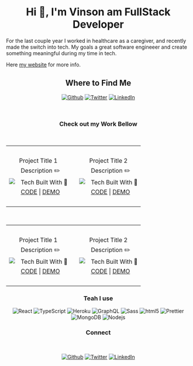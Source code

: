 <h1 align="center">Hi 👋, I'm Vinson am FullStack Developer </h1>
<!-- <h2> ADD BANNER HERE> -->
<p>
 For the last couple year I worked in healthcare as a caregiver, and recently made the switch into tech. My goals a great software engineeer and create something meaningful during my time in tech. 
</p>
<p>
 Here <a href="vinsondev.com">my website</a> for more info.
</p>

<h2 align="center">Where to Find Me</h2>

<p align="center">
  <a href="https://github.com/vinson-han" target="_blank"><img alt="Github" src="https://img.shields.io/badge/GitHub-%2312100E.svg?&style=for-the-badge&logo=Github&logoColor=white" /></a>
  <a href="https://twitter.com/Vinson__Han" target="_blank"><img alt="Twitter" src="https://img.shields.io/badge/twitter-%231DA1F2.svg?&style=for-the-badge&logo=twitter&logoColor=white" /></a>
  <a href="https://www.linkedin.com/in/vinson-han" target="_blank"><img alt="LinkedIn" src="https://img.shields.io/badge/linkedin-%230077B5.svg?&style=for-the-badge&logo=linkedin&logoColor=white" /></a>
</p>


</br>
<h3 align="center">Check out my Work Bellow</h3>


<table>
  <th colspan="8" align="center">
  &nbsp
  </th>
 </br>
 <tr>
  <td align="center" colspan="4">Project Title 1</td>
  <td rowspan="4"></td>
  <td align="center" colspan="4">Project Title 2</td>
 </tr>
  <tr>
<!--    Project 1 -->
   <td  colspan="3" rowspan="3"> <img src="https://source.unsplash.com/random/500x500"></td>
   <td>Description ✏️</td>
  <!--    Project 2 -->
   <td col span="3" rowspan="3"> <img src="https://source.unsplash.com/random/500x500"></td>
   <td>Description ✏️</td>
  </tr>
  <tr>
   <!--    Project 1 -->
   <td>Tech Built With 🦾</td>
   <!--    Project 2 -->
   <td>Tech Built With 🦾</td>
  </tr>
  <tr>
   <!--    Project 1 -->
   <td> <a href="https://github.com/vinson-han/vinson-han.github.io">CODE</a> |
      <a href="#">DEMO</a></td>
   <!--    Project 2 -->
   <td> <a href="https://github.com/vinson-han/vinson-han.github.io">CODE</a> |
      <a href="#">DEMO</a></td>
  </tr>
  <tr>
   <td colspan="8">
    &nbsp
   </td>
  </tr>
</table>

<!--Second Table -->
<table>
  <th colspan="8" align="center">
  &nbsp
  </th>
 </br>
 <tr>
  <td align="center" colspan="4">Project Title 1</td>
  <td rowspan="4"></td>
  <td align="center" colspan="4">Project Title 2</td>
 </tr>
  <tr>
<!--    Project 1 -->
   <td  colspan="3" rowspan="3"> <img src="https://source.unsplash.com/random/500x500"></td>
   <td>Description ✏️</td>
  <!--    Project 2 -->
   <td col span="3" rowspan="3"> <img src="https://source.unsplash.com/random/500x500"></td>
   <td>Description ✏️</td>
  </tr>
  <tr>
   <!--    Project 1 -->
   <td>Tech Built With 🦾</td>
   <!--    Project 2 -->
   <td>Tech Built With 🦾</td>
  </tr>
  <tr>
   <!--    Project 1 -->
   <td> <a href="https://github.com/vinson-han/vinson-han.github.io">CODE</a> |
      <a href="#">DEMO</a></td>
   <!--    Project 2 -->
   <td> <a href="https://github.com/vinson-han/vinson-han.github.io">CODE</a> |
      <a href="#">DEMO</a></td>
  </tr>
  <tr>
   <td colspan="8">
    &nbsp
   </td>
  </tr>
</table>




<!--
<table  align="">
  <tr>
    <th colspan="4">Projects 🎁</th>
  </tr>
   <tr>
    <td colspan='3' rowspan='3'>
     <img src="https://source.unsplash.com/random/500x500">
    </td>
    <td>Description ✏️</td>
  </tr>
    <tr>
      <td>Tech Built With 🦾</td>
  </tr>
    <td align="center">
      <a href="https://github.com/vinson-han/vinson-han.github.io">CODE</a> |
      <a href="#">DEMO</a>
    </td>
  </tr>
</table>
-->



<h3 align="center">Teah I use</h3>
<p align="center">
  <img alt="React" src="https://img.shields.io/badge/-React-45b8d8?style=flat-square&logo=react&logoColor=white" />
  <img alt="TypeScript" src="https://img.shields.io/badge/-TypeScript-007ACC?style=flat-square&logo=typescript&logoColor=white" />
  <img alt="Heroku" src="https://img.shields.io/badge/-Heroku-430098?style=flat-square&logo=heroku&logoColor=white" />
  <img alt="GraphQL" src="https://img.shields.io/badge/-GraphQL-E10098?style=flat-square&logo=graphql&logoColor=white" />
  <img alt="Sass" src="https://img.shields.io/badge/-Sass-CC6699?style=flat-square&logo=sass&logoColor=white" />
  <img alt="html5" src="https://img.shields.io/badge/-HTML5-E34F26?style=flat-square&logo=html5&logoColor=white" />
  <img alt="Prettier" src="https://img.shields.io/badge/-Prettier-F7B93E?style=flat-square&logo=prettier&logoColor=white" />
  <img alt="MongoDB" src="https://img.shields.io/badge/-MongoDB-13aa52?style=flat-square&logo=mongodb&logoColor=white" />
  <img alt="Nodejs" src="https://img.shields.io/badge/-Nodejs-43853d?style=flat-square&logo=Node.js&logoColor=white" />
</p>

<h3 align="center">Connect</h3>
</br>
<p align="center">
  <a href="https://github.com/vinson-han" target="_blank"><img alt="Github" src="https://img.shields.io/badge/GitHub-%2312100E.svg?&style=for-the-badge&logo=Github&logoColor=white" /></a>
  <a href="https://twitter.com/Vinson__Han" target="_blank"><img alt="Twitter" src="https://img.shields.io/badge/twitter-%231DA1F2.svg?&style=for-the-badge&logo=twitter&logoColor=white" /></a>
  <a href="https://www.linkedin.com/in/vinson-han" target="_blank"><img alt="LinkedIn" src="https://img.shields.io/badge/linkedin-%230077B5.svg?&style=for-the-badge&logo=linkedin&logoColor=white" /></a>
</p>

<!--
<p>
  <img alt="React" src="https://img.shields.io/badge/-React-45b8d8?style=flat-square&logo=react&logoColor=white" />
  <img alt="Webpack" src="https://img.shields.io/badge/-Webpack-8DD6F9?style=flat-square&logo=webpack&logoColor=white" /> 
  <img alt="Docker" src="https://img.shields.io/badge/-Docker-46a2f1?style=flat-square&logo=docker&logoColor=white" />
  <img alt="github actions" src="https://img.shields.io/badge/-Github_Actions-2088FF?style=flat-square&logo=github-actions&logoColor=white" />
  <img alt="Google Cloud Platform" src="https://img.shields.io/badge/-Google_Cloud_Platform-1a73e8?style=flat-square&logo=google-cloud&logoColor=white" />
  <img alt="TypeScript" src="https://img.shields.io/badge/-TypeScript-007ACC?style=flat-square&logo=typescript&logoColor=white" />
  <img alt="Insomnia" src="https://img.shields.io/badge/-Insomnia-5849BE?style=flat-square&logo=insomnia&logoColor=white" />
  <img alt="Apollo" src="https://img.shields.io/badge/-Apollo%20GraphQL-311C87?style=flat-square&logo=apollo-graphql&logoColor=white" />
  <img alt="Heroku" src="https://img.shields.io/badge/-Heroku-430098?style=flat-square&logo=heroku&logoColor=white" />
  <img alt="redux" src="https://img.shields.io/badge/-Redux-764ABC?style=flat-square&logo=redux&logoColor=white" />
  <img alt="ReactiveX" src="https://img.shields.io/badge/-RxJs-B7178C?style=flat-square&logo=reactivex&logoColor=white" />
  <img alt="GraphQL" src="https://img.shields.io/badge/-GraphQL-E10098?style=flat-square&logo=graphql&logoColor=white" />
  <img alt="Sass" src="https://img.shields.io/badge/-Sass-CC6699?style=flat-square&logo=sass&logoColor=white" />
  <img alt="Styled Components" src="https://img.shields.io/badge/-Styled_Components-db7092?style=flat-square&logo=styled-components&logoColor=white" />
  <img alt="git" src="https://img.shields.io/badge/-Git-F05032?style=flat-square&logo=git&logoColor=white" />
  <img alt="NestJs" src="https://img.shields.io/badge/-NestJs-ea2845?style=flat-square&logo=nestjs&logoColor=white" />
  <img alt="angular" src="https://img.shields.io/badge/-Angular-DD0031?style=flat-square&logo=angular&logoColor=white" />
  <img alt="npm" src="https://img.shields.io/badge/-NPM-CB3837?style=flat-square&logo=npm&logoColor=white" />
  <img alt="html5" src="https://img.shields.io/badge/-HTML5-E34F26?style=flat-square&logo=html5&logoColor=white" />
  <img alt="Brave browser" src="https://img.shields.io/badge/-Brave_Browser-FB542B?style=flat-square&logo=brave&logoColor=white" />
  <img alt="Rollup" src="https://img.shields.io/badge/-Rollup-EC4A3F?style=flat-square&logo=rollup.js&logoColor=white" />
  <img alt="d3js" src="https://img.shields.io/badge/-D3.js-F9A03C?style=flat-square&logo=d3.js&logoColor=white" />
  <img alt="Prettier" src="https://img.shields.io/badge/-Prettier-F7B93E?style=flat-square&logo=prettier&logoColor=white" />
  <img alt="MongoDB" src="https://img.shields.io/badge/-MongoDB-13aa52?style=flat-square&logo=mongodb&logoColor=white" />
  <img alt="Nodejs" src="https://img.shields.io/badge/-Nodejs-43853d?style=flat-square&logo=Node.js&logoColor=white" />
</p>


-->





